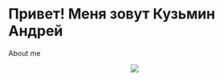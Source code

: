 # Привет! Меня зовут Кузьмин Андрей 
About me
<p align="center">
  <a href="https://skillicons.dev">
    <img src="https://skillicons.dev/icons?i=git,kubernetes,docker,c,vim" />
  </a>
</p>
